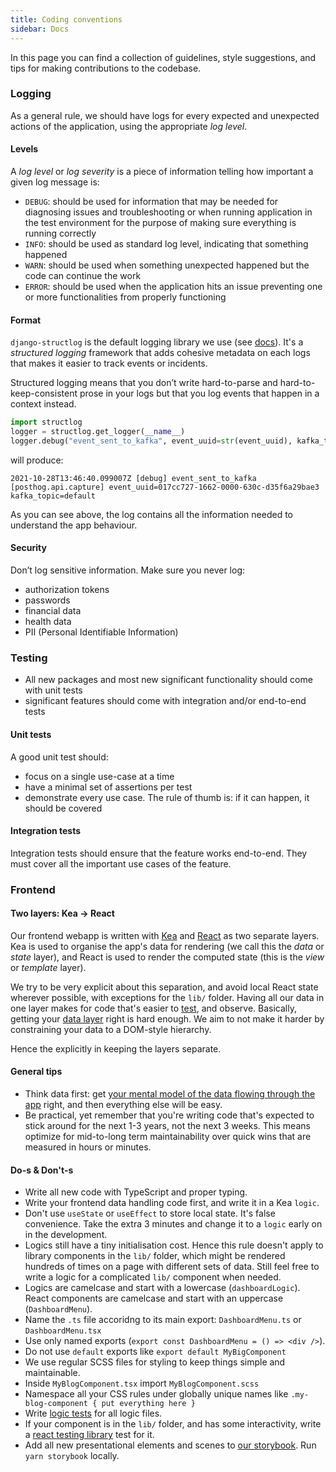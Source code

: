 ```yaml
---
title: Coding conventions
sidebar: Docs
---
```


In this page you can find a collection of guidelines, style suggestions, and tips for making contributions to the codebase.

### Logging
As a general rule, we should have logs for every expected and unexpected actions of the application, using the appropriate _log level_.

#### Levels
A _log level_ or _log severity_ is a piece of information telling how important a given log message is:

* `DEBUG`: should be used for information that may be needed for diagnosing issues and troubleshooting or when running application
in the test environment for the purpose of making sure everything is running correctly
* `INFO`: should be used as standard log level, indicating that something happened
* `WARN`: should be used when something unexpected happened but the code can continue the work
* `ERROR`: should be used when the application hits an issue preventing one or more functionalities from properly functioning

#### Format
`django-structlog` is the default logging library we use (see [docs](https://django-structlog.readthedocs.io/en/latest/)).
It's a _structured logging_ framework that adds cohesive metadata on each logs that makes it easier to track events or incidents.

Structured logging means that you don’t write hard-to-parse and hard-to-keep-consistent prose in your logs
but that you log events that happen in a context instead.

```python
import structlog
logger = structlog.get_logger(__name__)
logger.debug("event_sent_to_kafka", event_uuid=str(event_uuid), kafka_topic=topic)
```
will produce:
```console
2021-10-28T13:46:40.099007Z [debug] event_sent_to_kafka [posthog.api.capture] event_uuid=017cc727-1662-0000-630c-d35f6a29bae3 kafka_topic=default
```
As you can see above, the log contains all the information needed to understand the app behaviour.

#### Security
Don’t log sensitive information. Make sure you never log:

* authorization tokens
* passwords
* financial data
* health data
* PII (Personal Identifiable Information)

### Testing
* All new packages and most new significant functionality should come with unit tests
* significant features should come with integration and/or end-to-end tests

#### Unit tests
A good unit test should:
* focus on a single use-case at a time
* have a minimal set of assertions per test
* demonstrate every use case. The rule of thumb is: if it can happen, it should be covered

#### Integration tests
Integration tests should ensure that the feature works end-to-end. They must cover all the important use cases of the feature.

### Frontend 

#### Two layers: Kea -> React

Our frontend webapp is written with [Kea](https://keajs.org/) and [React](https://reactjs.org/) as two separate layers. Kea is used to organise the app's data for rendering (we call this the *data* or *state* layer), and React is used to render the computed state (this is the *view* or *template* layer).

We try to be very explicit about this separation, and avoid local React state wherever possible, with exceptions for the `lib/` folder. Having all our data in one layer makes for code that's easier to [test](https://kea.js.org/docs/guide/testing), and observe. Basically, getting your [data layer](https://kea.js.org/blog/data-first-frontend-revolution) right is hard enough. We aim to not make it harder by constraining your data to a DOM-style hierarchy.

Hence the explicitly in keeping the layers separate.

#### General tips

- Think data first: get [your mental model of the data flowing through the app](https://acco.io/i-escaped-node) right, and then everything else will be easy.
- Be practical, yet remember that you're writing code that's expected to stick around for the next 1-3 years, not the next 3 weeks. This means optimize for mid-to-long term maintainability over quick wins that are measured in hours or minutes.

#### Do-s & Don't-s

- Write all new code with TypeScript and proper typing.
- Write your frontend data handling code first, and write it in a Kea `logic`.
- Don't use `useState` or `useEffect` to store local state. It's false convenience. Take the extra 3 minutes and change it to a `logic` early on in the development.
- Logics still have a tiny initialisation cost. Hence this rule doesn't apply to library components in the `lib/` folder, which might be rendered hundreds of times on a page with different sets of data. Still feel free to write a logic for a complicated `lib/` component when needed.
- Logics are camelcase and start with a lowercase (`dashboardLogic`). React components are camelcase and start with an uppercase (`DashboardMenu`).
- Name the `.ts` file accoridng to its main export: `DashboardMenu.ts` or `DashboardMenu.tsx`
- Use only named exports (`export const DashboardMenu = () => <div />`).
- Do not use `default` exports like `export default MyBigComponent`
- We use regular SCSS files for styling to keep things simple and maintainable.
- Inside `MyBlogComponent.tsx` import `MyBlogComponent.scss`
- Namespace all your CSS rules under globally unique names like `.my-blog-component { put everything here }`
- Write [logic tests](https://kea.js.org/docs/guide/testing) for all logic files. 
- If your component is in the `lib/` folder, and has some interactivity, write a [react testing library](https://testing-library.com/docs/react-testing-library/intro/) test for it.
- Add all new presentational elements and scenes to [our storybook](https://storybook.posthog.net/). Run `yarn storybook` locally.
